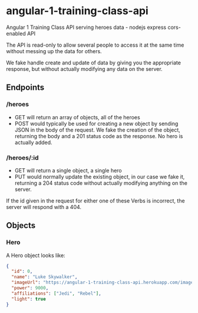 # angular-1-training-class-api

Angular 1 Training Class API serving heroes data - nodejs express cors-enabled API

The API is read-only to allow several people to access it at the same time without messing up the data for others.

We fake handle create and update of data by giving you the appropriate response, but without actually modifying any data on the server.

## Endpoints

### /heroes

* GET will return an array of objects, all of the heroes
* POST would typically be used for creating a new object by sending JSON in the body of the request.  We fake the creation of the object, returning the body and a 201 status code as the response.  No hero is actually added.

### /heroes/:id

* GET will return a single object, a single hero
* PUT would normally update the existing object, in our case we fake it, returning a 204 status code without actually modifying anything on the server.

If the id given in the request for either one of these Verbs is incorrect, the server will respond with a 404.

## Objects

### Hero

A Hero object looks like:

```json
{
  "id": 0,
  "name": "Luke Skywalker",
  "imageUrl": "https://angular-1-training-class-api.herokuapp.com/images/luke.png",
  "power": 9000,
  "affiliations": ["Jedi", "Rebel"],
  "light": true
}
```